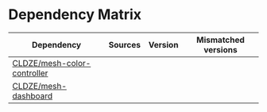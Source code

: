 # Dependency Matrix

Dependency | Sources | Version | Mismatched versions
---------- | ------- | ------- | -------------------
[CLDZE/mesh-color-controller](https://github.com/CLDZE/mesh-color-controller.git) |  | []() | 
[CLDZE/mesh-dashboard](https://github.com/CLDZE/mesh-dashboard.git) |  | []() | 
